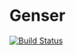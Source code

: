 # Genser

[![Build Status](https://github.com/wardlem/Genser.jl/workflows/CI/badge.svg)](https://github.com/wardlem/Genser.jl/actions)
